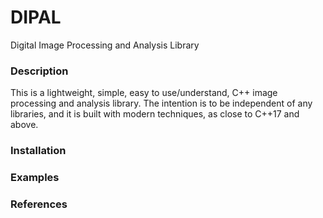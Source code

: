 # DIPAL

Digital Image Processing and Analysis Library

### Description

This is a lightweight, simple, easy to use/understand, C++ image processing and analysis library. The intention is to be independent of any libraries,
and it is built with modern techniques, as close to C++17 and above.

### Installation

### Examples

### References
